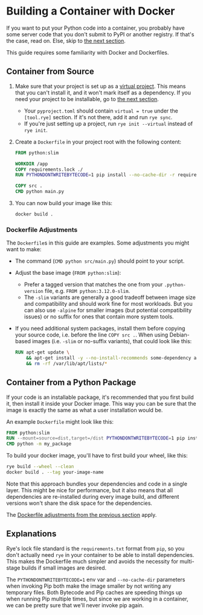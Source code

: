 # Building a Container with Docker

If you want to put your Python code into a container, you probably have some server code that you don't submit to PyPI or another registry.
If that's the case, read on. Else, skip to [the next section](#container-from-a-python-package).

This guide requires some familiarity with Docker and Dockerfiles.

## Container from Source

1. Make sure that your project is set up as a [virtual project](./virtual.md).
     This means that you can't install it, and it won't mark itself as a dependency.
     If you need your project to be installable, go to [the next section](#container-from-a-python-package).
  
     - Your `pyproject.toml` should contain `virtual = true` under the `[tool.rye]` section. If it's not there, add it and run `rye sync`.
     - If you're just setting up a project, run `rye init --virtual` instead of `rye init`.

1. Create a `Dockerfile` in your project root with the following content:
    
    ```Dockerfile
    FROM python:slim
    
    WORKDIR /app
    COPY requirements.lock ./
    RUN PYTHONDONTWRITEBYTECODE=1 pip install --no-cache-dir -r requirements.lock
    
    COPY src .
    CMD python main.py
    ```

2. You can now build your image like this:
   
    ```bash
    docker build .
    ```

### Dockerfile Adjustments

The `Dockerfile`s in this guide are examples. Some adjustments you might want to make:

- The command (`CMD python src/main.py`) should point to your script.
- Adjust the base image (`FROM python:slim`):
  - Prefer a tagged version that matches the one from your `.python-version` file, e.g. `FROM python:3.12.0-slim`.
  - The `-slim` variants are generally a good tradeoff between image size and compatibility and should work fine for most workloads. 
  But you can also use `-alpine` for smaller images (but potential compatibility issues) or no suffix for ones that contain more system tools.
- If you need additional system packages, install them before copying your source code, i.e. before the line `COPY src .`.
  When using Debian-based images (i.e. `-slim` or no-suffix variants), that could look like this:

  ```Dockerfile
  RUN apt-get update \
      && apt-get install -y --no-install-recommends some-dependency another-dependency \
      && rm -rf /var/lib/apt/lists/*
  ```

## Container from a Python Package

If your code is an installable package, it's recommended that you first build it, then install it inside your Docker image.
This way you can be sure that the image is exactly the same as what a user installation would be.

An example `Dockerfile` might look like this:

```Dockerfile
FROM python:slim
RUN --mount=source=dist,target=/dist PYTHONDONTWRITEBYTECODE=1 pip install --no-cache-dir /dist/*.whl
CMD python -m my_package
```

To build your docker image, you'll have to first build your wheel, like this:

```bash
rye build --wheel --clean
docker build . --tag your-image-name
```

Note that this approach bundles your dependencies and code in a single layer.
This might be nice for performance, but it also means that all dependencies are re-installed during every image build, and different versions won't share the disk space for the dependencies.

The [Dockerfile adjustments from the previous section](#dockerfile-adjustments) apply.

## Explanations

Rye's lock file standard is the `requirements.txt` format from `pip`, so you don't actually need `rye` in your container to be able to install dependencies.
This makes the Dockerfile much simpler and avoids the necessity for multi-stage builds if small images are desired.

The `PYTHONDONTWRITEBYTECODE=1` env var and `--no-cache-dir` parameters when invoking Pip both make the image smaller by not writing any temporary files.
Both Bytecode and Pip caches are speeding things up when running Pip multiple times, but since we are working in a container, we can be pretty sure that we'll never invoke pip again.
